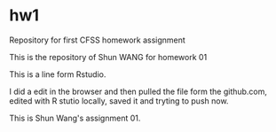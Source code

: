 # hw1
Repository for first CFSS homework assignment

This is the repository of Shun WANG for homework 01  

This is a line form Rstudio.

I did a edit in the browser and then pulled the file form the github.com, edited with R stutio locally, saved it and tryting to push now.

This is Shun Wang's assignment 01.
